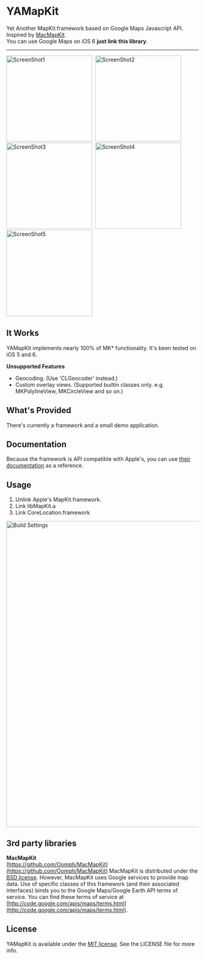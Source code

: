 YAMapKit
========

Yet Another MapKit.framework based on Google Maps Javascript API. 
Inspired by [MacMapKit](https://github.com/Oomph/MacMapKit).   
You can use Google Maps on iOS 6 **just link this library**.

------
<img src="https://github.com/downloads/kishikawakatsumi/YAMapKit/1.png" alt="ScreenShot1" width="225px" style="width: 225px;" />&nbsp;
<img src="https://github.com/downloads/kishikawakatsumi/YAMapKit/2.png" alt="ScreenShot2" width="225px" style="width: 225px;" />&nbsp;
<img src="https://github.com/downloads/kishikawakatsumi/YAMapKit/3.png" alt="ScreenShot3" width="225px" style="width: 225px;" />&nbsp;
<img src="https://github.com/downloads/kishikawakatsumi/YAMapKit/4.png" alt="ScreenShot4" width="225px" style="width: 225px;" />&nbsp;
<img src="https://github.com/downloads/kishikawakatsumi/YAMapKit/5.png" alt="ScreenShot5" width="225px" style="width: 225px;" />&nbsp;


It Works
--------
YAMapKit implements nearly 100% of MK* functionality. It's been tested on iOS 5 and 6.
  
   
**Unsupported Features**  
* Geocoding. (Use 'CLGeocoder' instead.)
* Custom overlay views. (Supported builtin classes only. e.g. MKPolylineView, MKCircleView and so on.)

What's Provided
---------------
There's currently a framework and a small demo application.

Documentation
---------------
Because the framework is API compatible with Apple's, you can use [their documentation](http://developer.apple.com/library/ios/#documentation/MapKit/Reference/MapKit_Framework_Reference/_index.html) as a reference.


## Usage
1. Unlink Apple's MapKit.framework.
2. Link libMapKit.a
3. Link CoreLocation.framework

<img src="https://github.com/downloads/kishikawakatsumi/YAMapKit/build_settings1.png" alt="Build Settings" width="800px" style="width: 800px;" />

## 3rd party libraries

**MacMapKit**  
[https://github.com/Oomph/MacMapKit](https://github.com/Oomph/MacMapKit) 
MacMapKit is distributed under the [BSD license][BSD]. However, MacMapKit uses Google services to provide map data. Use of specific classes of this framework (and their associated interfaces) binds you to the Google Maps/Google Earth API terms of service. You can find these terms of service at [http://code.google.com/apis/maps/terms.html](http://code.google.com/apis/maps/terms.html).  
 
[Apache]: http://www.apache.org/licenses/LICENSE-2.0
[MIT]: http://www.opensource.org/licenses/mit-license.php
[GPL]: http://www.gnu.org/licenses/gpl.html
[BSD]: http://opensource.org/licenses/bsd-license.php

## License

YAMapKit is available under the [MIT license][MIT]. See the LICENSE file for more info.